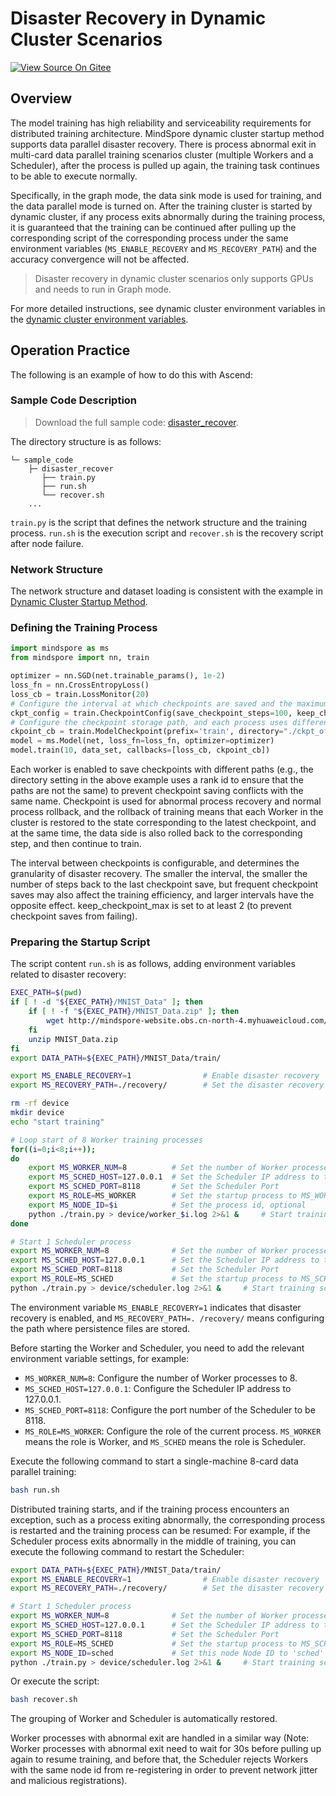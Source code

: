 # Disaster Recovery in Dynamic Cluster Scenarios

[![View Source On Gitee](https://mindspore-website.obs.cn-north-4.myhuaweicloud.com/website-images/r2.3.0/resource/_static/logo_source_en.svg)](https://gitee.com/mindspore/docs/blob/r2.3.0/tutorials/experts/source_en/parallel/disaster_recover.md)

## Overview

The model training has high reliability and serviceability requirements for distributed training architecture. MindSpore dynamic cluster startup method supports data parallel disaster recovery. There is process abnormal exit in multi-card data parallel training scenarios cluster (multiple Workers and a Scheduler), after the process is pulled up again, the training task continues to be able to execute normally.

Specifically, in the graph mode, the data sink mode is used for training, and the data parallel mode is turned on. After the training cluster is started by dynamic cluster, if any process exits abnormally during the training process, it is guaranteed that the training can be continued after pulling up the corresponding script of the corresponding process under the same environment variables (`MS_ENABLE_RECOVERY` and `MS_RECOVERY_PATH`) and the accuracy convergence will not be affected.

> Disaster recovery in dynamic cluster scenarios only supports GPUs and needs to run in Graph mode.

For more detailed instructions, see dynamic cluster environment variables in the [dynamic cluster environment variables](https://www.mindspore.cn/tutorials/experts/en/r2.3.0/parallel/dynamic_cluster.html).

## Operation Practice

The following is an example of how to do this with Ascend:

### Sample Code Description

> Download the full sample code: [disaster_recover](https://gitee.com/mindspore/docs/tree/r2.3.0/docs/sample_code/disaster_recover).

The directory structure is as follows:

```text
└─ sample_code
    ├─ disaster_recover
       ├── train.py
       ├── run.sh
       └── recover.sh
    ...
```

`train.py` is the script that defines the network structure and the training process. `run.sh` is the execution script and `recover.sh` is the recovery script after node failure.

### Network Structure

The network structure and dataset loading is consistent with the example in [Dynamic Cluster Startup Method](https://www.mindspore.cn/tutorials/experts/en/r2.3.0/parallel/dynamic_cluster.html).

### Defining the Training Process

```python
import mindspore as ms
from mindspore import nn, train

optimizer = nn.SGD(net.trainable_params(), 1e-2)
loss_fn = nn.CrossEntropyLoss()
loss_cb = train.LossMonitor(20)
# Configure the interval at which checkpoints are saved and the maximum number to be saved
ckpt_config = train.CheckpointConfig(save_checkpoint_steps=100, keep_checkpoint_max=5)
# Configure the checkpoint storage path, and each process uses different paths
ckpoint_cb = train.ModelCheckpoint(prefix='train', directory="./ckpt_of_rank/"+str(get_rank()), config=ckpt_config)
model = ms.Model(net, loss_fn=loss_fn, optimizer=optimizer)
model.train(10, data_set, callbacks=[loss_cb, ckpoint_cb])
```

Each worker is enabled to save checkpoints with different paths (e.g., the directory setting in the above example uses a rank id to ensure that the paths are not the same) to prevent checkpoint saving conflicts with the same name. Checkpoint is used for abnormal process recovery and normal process rollback, and the rollback of training means that each Worker in the cluster is restored to the state corresponding to the latest checkpoint, and at the same time, the data side is also rolled back to the corresponding step, and then continue to train.

The interval between checkpoints is configurable, and determines the granularity of disaster recovery. The smaller the interval, the smaller the number of steps back to the last checkpoint save, but frequent checkpoint saves may also affect the training efficiency, and larger intervals have the opposite effect. keep_checkpoint_max is set to at least 2 (to prevent checkpoint saves from failing).

### Preparing the Startup Script

The script content `run.sh` is as follows, adding environment variables related to disaster recovery:

```bash
EXEC_PATH=$(pwd)
if [ ! -d "${EXEC_PATH}/MNIST_Data" ]; then
    if [ ! -f "${EXEC_PATH}/MNIST_Data.zip" ]; then
        wget http://mindspore-website.obs.cn-north-4.myhuaweicloud.com/notebook/datasets/MNIST_Data.zip
    fi
    unzip MNIST_Data.zip
fi
export DATA_PATH=${EXEC_PATH}/MNIST_Data/train/

export MS_ENABLE_RECOVERY=1                # Enable disaster recovery
export MS_RECOVERY_PATH=./recovery/        # Set the disaster recovery file save path

rm -rf device
mkdir device
echo "start training"

# Loop start of 8 Worker training processes
for((i=0;i<8;i++));
do
    export MS_WORKER_NUM=8          # Set the number of Worker processes in the cluster to 8
    export MS_SCHED_HOST=127.0.0.1  # Set the Scheduler IP address to the local loop address
    export MS_SCHED_PORT=8118       # Set the Scheduler Port
    export MS_ROLE=MS_WORKER        # Set the startup process to MS_WORKER role
    export MS_NODE_ID=$i            # Set the process id, optional
    python ./train.py > device/worker_$i.log 2>&1 &     # Start training scripts
done

# Start 1 Scheduler process
export MS_WORKER_NUM=8              # Set the number of Worker processes in the cluster to 8
export MS_SCHED_HOST=127.0.0.1      # Set the Scheduler IP address to the local loop address
export MS_SCHED_PORT=8118           # Set the Scheduler Port
export MS_ROLE=MS_SCHED             # Set the startup process to MS_SCHED role
python ./train.py > device/scheduler.log 2>&1 &     # Start training scripts
```

The environment variable `MS_ENABLE_RECOVERY=1` indicates that disaster recovery is enabled, and `MS_RECOVERY_PATH=. /recovery/` means configuring the path where persistence files are stored.

Before starting the Worker and Scheduler, you need to add the relevant environment variable settings, for example:

- `MS_WORKER_NUM=8`: Configure the number of Worker processes to 8.
- `MS_SCHED_HOST=127.0.0.1`: Configure the Scheduler IP address to 127.0.0.1.
- `MS_SCHED_PORT=8118`: Configure the port number of the Scheduler to be 8118.
- `MS_ROLE=MS_WORKER`: Configure the role of the current process. `MS_WORKER` means the role is Worker, and `MS_SCHED` means the role is Scheduler.

Execute the following command to start a single-machine 8-card data parallel training:

```bash
bash run.sh
```

Distributed training starts, and if the training process encounters an exception, such as a process exiting abnormally, the corresponding process is restarted and the training process can be resumed:
For example, if the Scheduler process exits abnormally in the middle of training, you can execute the following command to restart the Scheduler:

```bash
export DATA_PATH=${EXEC_PATH}/MNIST_Data/train/
export MS_ENABLE_RECOVERY=1                # Enable disaster recovery
export MS_RECOVERY_PATH=./recovery/        # Set the disaster recovery file save path

# Start 1 Scheduler process
export MS_WORKER_NUM=8              # Set the number of Worker processes in the cluster to 8
export MS_SCHED_HOST=127.0.0.1      # Set the Scheduler IP address to the local loop address
export MS_SCHED_PORT=8118           # Set the Scheduler Port
export MS_ROLE=MS_SCHED             # Set the startup process to MS_SCHED role
export MS_NODE_ID=sched             # Set this node Node ID to 'sched'
python ./train.py > device/scheduler.log 2>&1 &     # Start training scripts
```

Or execute the script:

```bash
bash recover.sh
```

The grouping of Worker and Scheduler is automatically restored.

Worker processes with abnormal exit are handled in a similar way (Note: Worker processes with abnormal exit need to wait for 30s before pulling up again to resume training, and before that, the Scheduler rejects Workers with the same node id from re-registering in order to prevent network jitter and malicious registrations).